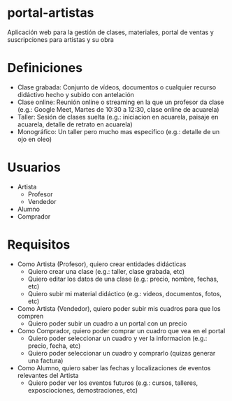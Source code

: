 # portal-artistas
Aplicación web para la gestión de clases, materiales, portal de ventas y suscripciones para artistas y su obra

# Definiciones

- Clase grabada: Conjunto de vídeos, documentos o cualquier recurso didáctivo hecho y subido con antelación
- Clase online: Reunión online o streaming en la que un profesor da clase (e.g.: Google Meet, Martes de 10:30 a 12:30, clase online de acuarela)
- Taller: Sesión de clases suelta (e.g.: iniciacion en acuarela, paisaje en acuarela, detalle de retrato en acuarela)
- Monográfico: Un taller pero mucho mas especifico (e.g.: detalle de un ojo en oleo)

# Usuarios

- Artista
	- Profesor
	- Vendedor
- Alumno
- Comprador

# Requisitos

- Como Artista (Profesor), quiero crear entidades didácticas
	- Quiero crear una clase (e.g.: taller, clase grabada, etc)
	- Quiero editar los datos de una clase (e.g.: precio, nombre, fechas, etc)
	- Quiero subir mi material didáctico (e.g.: videos, documentos, fotos, etc)
- Como Artista (Vendedor), quiero poder subir mis cuadros para que los compren
	- Quiero poder subir un cuadro a un portal con un precio
- Como Comprador, quiero poder comprar un cuadro que vea en el portal
	- Quiero poder seleccionar un cuadro y ver la informacion (e.g.: precio, fecha, etc)
	- Quiero poder seleccionar un cuadro y comprarlo (quizas generar una factura)
- Como Alumno, quiero saber las fechas y localizaciones de eventos relevantes del Artista
	- Quiero poder ver los eventos futuros (e.g.: cursos, talleres, exposciociones, demostraciones, etc)
